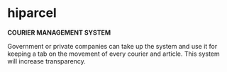 # hiparcel
**COURIER MANAGEMENT SYSTEM**

Government or private companies can take up the system and use it for keeping a tab on the movement of every courier and article. This system will increase transparency.
